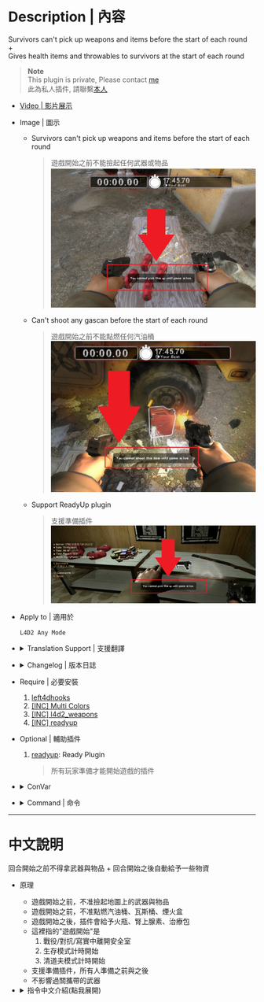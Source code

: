 # Description | 內容
Survivors can't pick up weapons and items before the start of each round 
<br/>+ 
<br/>Gives health items and throwables to survivors at the start of each round

> __Note__ <br/>
This plugin is private, Please contact [me](https://github.com/fbef0102/Game-Private_Plugin#私人插件列表-private-plugins-list)<br/>
此為私人插件, 請聯繫[本人](https://github.com/fbef0102/Game-Private_Plugin#私人插件列表-private-plugins-list)

* [Video | 影片展示](https://youtu.be/1G6euowfyFI)

* Image | 圖示
	* Survivors can't pick up weapons and items before the start of each round 
		> 遊戲開始之前不能撿起任何武器或物品
		<br/>![starting_items_1](image/starting_items_1.jpg)

	* Can't shoot any gascan before the start of each round 
		> 遊戲開始之前不能點燃任何汽油桶
		<br/>![starting_items_2](image/starting_items_2.jpg)

	* Support ReadyUp plugin
		> 支援準備插件
		<br/>![starting_items_3](image/starting_items_3.jpg)

* Apply to | 適用於
	```
	L4D2 Any Mode
	```

* <details><summary>Translation Support | 支援翻譯</summary>

	```
	English
	繁體中文
	简体中文
	```
</details>

* <details><summary>Changelog | 版本日誌</summary>
	
	* v1.1h (2023-7-12)
		* Fixed plugin is not working in coop/realism mode
	
	* v1.0h (2023-5-31)
		* Remake code, convert code to latest syntax
		* Fix warnings when compiling on SourceMod 1.11.
		* Optimize code and improve performance
		* Survivors can't pick up weapons and items before the start of each round 
		* Can't ignite gascan, firebox, prop tanks before the start of each round 
		* Translation Support

	* v2.2
		* [From SirPlease/L4D2-Competitive-Rework](https://github.com/SirPlease/L4D2-Competitive-Rework/blob/master/addons/sourcemod/scripting/starting_items.sp)
</details>

* Require | 必要安裝
	1. [left4dhooks](https://forums.alliedmods.net/showthread.php?t=321696)
	2. [[INC] Multi Colors](https://github.com/fbef0102/L4D1_2-Plugins/releases/tag/Multi-Colors)
    3. [[INC] l4d2_weapons](/left4dead2/scripting/include/l4d2_weapons.inc)
	4. [[INC] readyup](/left4dead2/scripting/include/readyup.inc)

* Optional | 輔助插件
	1. [readyup](/Plugin_插件/Server_伺服器/readyup): Ready Plugin
		> 所有玩家準備才能開始遊戲的插件

* <details><summary>ConVar</summary>

	* cfg/sourcemod/starting_items.cfg
		```php
		// Changes how message displays. (0: Disable, 1:In chat, 2: In Hint Box, 3: In center text)
		starting_items_announce_type "2"

		// 0=Plugin off, 1=Plugin on.
		starting_items_enable "1"

		// Weapon flags that survivors can't pick up before leaving the saferoom or before round live
		// 0: Disable, 1: slot 1 weapon, 2: slot 2 weapon, 4: slot 3 weapon, 8: slot 4 weapon, 16: slot 5 weapon, 32: Gascan、FireWorks、Prop Tanks、Oxy Tanks
		starting_items_ready_disable_weapon_slot "63"

		// Item flags to give on leaving the saferoom or round live
		// 0: Disable, 1: Kit, 2: Defib, 4: Pills, 8: Adren, 16: Pipebomb, 32: Molotov, 64: Bile
		starting_items_round_live_give_flags "41"
		```
</details>

* <details><summary>Command | 命令</summary>

	None
</details>

- - - -
# 中文說明
回合開始之前不得拿武器與物品 + 回合開始之後自動給予一些物資

* 原理
	* 遊戲開始之前，不准撿起地圖上的武器與物品
	* 遊戲開始之前，不准點燃汽油桶、瓦斯桶、煙火盒
	* 遊戲開始之後，插件會給予火瓶、腎上腺素、治療包
	* 這裡指的"遊戲開始"是
		1. 戰役/對抗/寫實中離開安全室
		2. 生存模式計時開始
		3. 清道夫模式計時開始
	* 支援準備插件，所有人準備之前與之後
	* 不影響過關攜帶的武器

* <details><summary>指令中文介紹(點我展開)</summary>

	* cfg/sourcemod/starting_items.cfg
		```php
		// 訊息顯示位置. (0: 關閉, 1: 聊天窗, 2: 螢幕下方黑底白字窗, 3: 螢幕正中間)
		starting_items_announce_type "2"

		// 0=插件關閉, 1=插件開啟.
		starting_items_enable "1"

		// 遊戲開始之前不能撿起的武器或物品
		// 0: 關閉此功能, 1: 主武器, 2: 副武器, 4: 投擲物品, 8: 醫療包, 電擊器, 燃燒彈包與高爆彈包, 16: 藥丸與腎上腺素, 32: 汽油桶、煙火盒、瓦斯桶、氧氣灌 (請將數字相加起來)
		starting_items_ready_disable_weapon_slot "63"

		// 遊戲開始之後，插件會給予的物資
		// 0: 關閉此功能, 1: 醫療包, 2: 電擊器, 4: 藥丸, 8: 腎上腺素, 16: 土製炸彈, 32: 火瓶, 64: 膽汁瓶 (請將數字相加起來)
		starting_items_round_live_give_flags "41"
		```
</details>